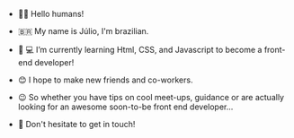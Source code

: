 - :wave::smiley: Hello humans!

 - 🇧🇷  My name is Júlio, I'm brazilian.
 
 - 🌱  :computer: I’m currently learning Html, CSS, and Javascript to become a front-end developer!

 - 😊 I hope to make new friends and co-workers.

 - :wink: So whether you have tips on cool meet-ups, guidance or are actually looking for an awesome soon-to-be front end developer... 
 - 💬 Don't hesitate to get in touch!

